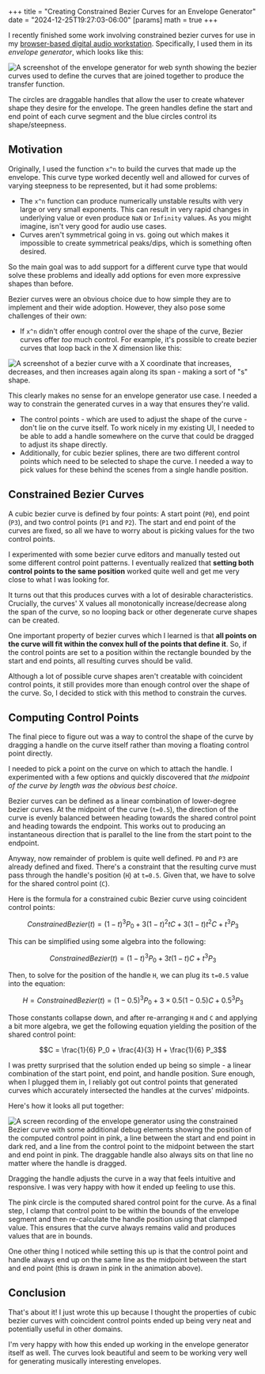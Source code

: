 +++
title = "Creating Constrained Bezier Curves for an Envelope Generator"
date = "2024-12-25T19:27:03-06:00"
[params]
  math = true
+++

I recently finished some work involving constrained bezier curves for use in my [browser-based digital audio workstation](https://synth.ameo.dev/). Specifically, I used them in its _envelope generator_, which looks like this:

![A screenshot of the envelope generator for web synth showing the bezier curves used to define the curves that are joined together to produce the transfer function.](https://i.ameo.link/cp2.png)

The circles are draggable handles that allow the user to create whatever shape they desire for the envelope. The green handles define the start and end point of each curve segment and the blue circles control its shape/steepness.

## Motivation

Originally, I used the function `x^n` to build the curves that made up the envelope. This curve type worked decently well and allowed for curves of varying steepness to be represented, but it had some problems:

- The `x^n` function can produce numerically unstable results with very large or very small exponents. This can result in very rapid changes in underlying value or even produce `NaN` or `Infinity` values. As you might imagine, isn't very good for audio use cases.
- Curves aren't symmetrical going in vs. going out which makes it impossible to create symmetrical peaks/dips, which is something often desired.

So the main goal was to add support for a different curve type that would solve these problems and ideally add options for even more expressive shapes than before.

Bezier curves were an obvious choice due to how simple they are to implement and their wide adoption. However, they also pose some challenges of their own:

- If `x^n` didn't offer enough control over the shape of the curve, Bezier curves offer _too_ much control. For example, it's possible to create bezier curves that loop back in the X dimension like this:

![A screenshot of a bezier curve with a X coordinate that increases, decreases, and then increases again along its span - making a sort of "s" shape.](https://i.ameo.link/cp3.png)

This clearly makes no sense for an envelope generator use case. I needed a way to constrain the generated curves in a way that ensures they're valid.

- The control points - which are used to adjust the shape of the curve - don't lie on the curve itself. To work nicely in my existing UI, I needed to be able to add a handle somewhere on the curve that could be dragged to adjust its shape directly.
- Additionally, for cubic bezier splines, there are two different control points which need to be selected to shape the curve. I needed a way to pick values for these behind the scenes from a single handle position.

## Constrained Bezier Curves

A cubic bezier curve is defined by four points: A start point (`P0`), end point (`P3`), and two control points (`P1` and `P2`). The start and end point of the curves are fixed, so all we have to worry about is picking values for the two control points.

I experimented with some bezier curve editors and manually tested out some different control point patterns. I eventually realized that **setting both control points to the same position** worked quite well and get me very close to what I was looking for.

It turns out that this produces curves with a lot of desirable characteristics. Crucially, the curves' X values all monotonically increase/decrease along the span of the curve, so no looping back or other degenerate curve shapes can be created.

One important property of bezier curves which I learned is that **all points on the curve will fit within the convex hull of the points that define it**. So, if the control points are set to a position within the rectangle bounded by the start and end points, all resulting curves should be valid.

Although a lot of possible curve shapes aren't creatable with coincident control points, it still provides more than enough control over the shape of the curve. So, I decided to stick with this method to constrain the curves.

## Computing Control Points

The final piece to figure out was a way to control the shape of the curve by dragging a handle on the curve itself rather than moving a floating control point directly.

I needed to pick a point on the curve on which to attach the handle. I experimented with a few options and quickly discovered that _the midpoint of the curve by length was the obvious best choice_.

Bezier curves can be defined as a linear combination of lower-degree bezier curves. At the midpoint of the curve (`t=0.5`), the direction of the curve is evenly balanced between heading towards the shared control point and heading towards the endpoint. This works out to producing an instantaneous direction that is parallel to the line from the start point to the endpoint.

Anyway, now remainder of problem is quite well defined. `P0` and `P3` are already defined and fixed. There's a constraint that the resulting curve must pass through the handle's position (`H`) at `t=0.5`. Given that, we have to solve for the shared control point (`C`).

Here is the formula for a constrained cubic Bezier curve using coincident control points:

$$ConstrainedBezier(t) = (1 - t)^3 P_0 + 3 (1 - t)^2 t C + 3 (1 - t)t^2 C + t^3 P_3$$

This can be simplified using some algebra into the following:

$$ConstrainedBezier(t) = (1 - t)^3 P_0 + 3t(1 - t)C + t^3P_3$$

Then, to solve for the position of the handle `H`, we can plug its `t=0.5` value into the equation:

$$H = ConstrainedBezier(t) = (1 - 0.5)^3 P_0 + 3 \times 0.5 (1 - 0.5)C + 0.5^3P_3$$

Those constants collapse down, and after re-arranging `H` and `C` and applying a bit more algebra, we get the following equation yielding the position of the shared control point:

$$C = \frac{1}{6} P_0 + \frac{4}{3} H + \frac{1}{6} P_3$$

I was pretty surprised that the solution ended up being so simple - a linear combination of the start point, end point, and handle position. Sure enough, when I plugged them in, I reliably got out control points that generated curves which accurately intersected the handles at the curves' midpoints.

Here's how it looks all put together:

![A screen recording of the envelope generator using the constrained Bezier curve with some additional debug elements showing the position of the computed control point in pink, a line between the start and end point in dark red, and a line from the control point to the midpoint between the start and end point in pink.  The draggable handle also always sits on that line no matter where the handle is dragged.](https://i.ameo.link/cp4.webp)

Dragging the handle adjusts the curve in a way that feels intuitive and responsive. I was very happy with how it ended up feeling to use this.

The pink circle is the computed shared control point for the curve. As a final step, I clamp that control point to be within the bounds of the envelope segment and then re-calculate the handle position using that clamped value. This ensures that the curve always remains valid and produces values that are in bounds.

One other thing I noticed while setting this up is that the control point and handle always end up on the same line as the midpoint between the start and end point (this is drawn in pink in the animation above).

## Conclusion

That's about it! I just wrote this up because I thought the properties of cubic bezier curves with coincident control points ended up being very neat and potentially useful in other domains.

I'm very happy with how this ended up working in the envelope generator itself as well. The curves look beautiful and seem to be working very well for generating musically interesting envelopes.
